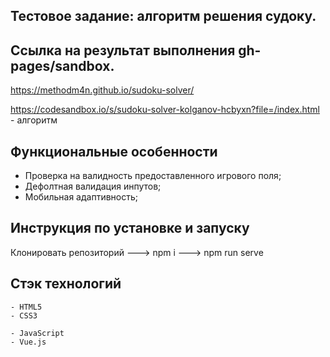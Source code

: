 ## Тестовое задание: алгоритм решения судоку.

## Ссылка на результат выполнения gh-pages/sandbox.

https://methodm4n.github.io/sudoku-solver/

https://codesandbox.io/s/sudoku-solver-kolganov-hcbyxn?file=/index.html - алгоритм

## Функциональные особенности

- Проверка на валидность предоставленного игрового поля;
- Дефолтная валидация инпутов;
- Мобильная адаптивность;

## Инструкция по установке и запуску

Клонировать репозиторий ---> npm i ---> npm run serve

## Стэк технологий

```
- HTML5
- CSS3
```

```JS
- JavaScript
- Vue.js
```
